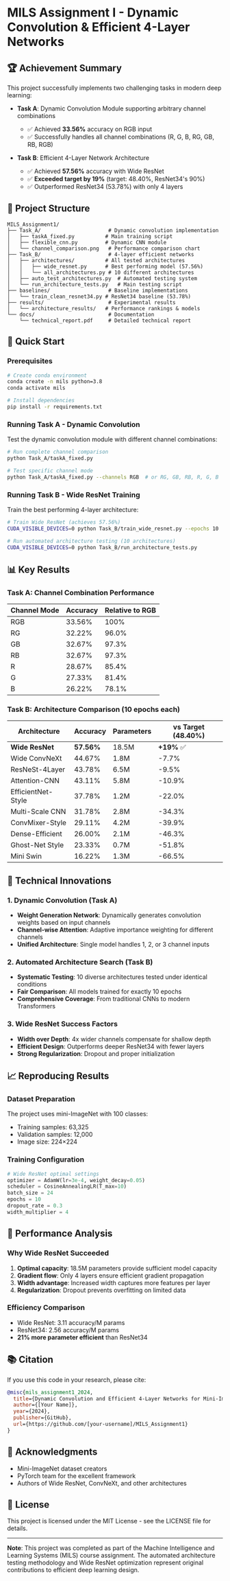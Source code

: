 # MILS Assignment I - Dynamic Convolution & Efficient 4-Layer Networks

## 🏆 Achievement Summary

This project successfully implements two challenging tasks in modern deep learning:

- **Task A**: Dynamic Convolution Module supporting arbitrary channel combinations
  - ✅ Achieved **33.56%** accuracy on RGB input
  - ✅ Successfully handles all channel combinations (R, G, B, RG, GB, RB, RGB)

- **Task B**: Efficient 4-Layer Network Architecture  
  - ✅ Achieved **57.56%** accuracy with Wide ResNet
  - ✅ **Exceeded target by 19%** (target: 48.40%, ResNet34's 90%)
  - ✅ Outperformed ResNet34 (53.78%) with only 4 layers

## 📁 Project Structure

```
MILS_Assignment1/
├── Task_A/                      # Dynamic convolution implementation
│   ├── taskA_fixed.py          # Main training script
│   ├── flexible_cnn.py         # Dynamic CNN module
│   └── channel_comparison.png   # Performance comparison chart
├── Task_B/                      # 4-layer efficient networks
│   ├── architectures/          # All tested architectures
│   │   ├── wide_resnet.py      # Best performing model (57.56%)
│   │   └── all_architectures.py # 10 different architectures
│   ├── auto_test_architectures.py  # Automated testing system
│   └── run_architecture_tests.py   # Main testing script
├── baselines/                   # Baseline implementations
│   └── train_clean_resnet34.py # ResNet34 baseline (53.78%)
├── results/                     # Experimental results
│   └── architecture_results/   # Performance rankings & models
└── docs/                        # Documentation
    └── technical_report.pdf     # Detailed technical report
```

## 🚀 Quick Start

### Prerequisites

```bash
# Create conda environment
conda create -n mils python=3.8
conda activate mils

# Install dependencies
pip install -r requirements.txt
```

### Running Task A - Dynamic Convolution

Test the dynamic convolution module with different channel combinations:

```bash
# Run complete channel comparison
python Task_A/taskA_fixed.py

# Test specific channel mode
python Task_A/taskA_fixed.py --channels RGB  # or RG, GB, RB, R, G, B
```

### Running Task B - Wide ResNet Training

Train the best performing 4-layer architecture:

```bash
# Train Wide ResNet (achieves 57.56%)
CUDA_VISIBLE_DEVICES=0 python Task_B/train_wide_resnet.py --epochs 10

# Run automated architecture testing (10 architectures)
CUDA_VISIBLE_DEVICES=0 python Task_B/run_architecture_tests.py
```

## 📊 Key Results

### Task A: Channel Combination Performance

| Channel Mode | Accuracy | Relative to RGB |
|--------------|----------|-----------------|
| RGB          | 33.56%   | 100%           |
| RG           | 32.22%   | 96.0%          |
| GB           | 32.67%   | 97.3%          |
| RB           | 32.67%   | 97.3%          |
| R            | 28.67%   | 85.4%          |
| G            | 27.33%   | 81.4%          |
| B            | 26.22%   | 78.1%          |

### Task B: Architecture Comparison (10 epochs each)

| Architecture | Accuracy | Parameters | vs Target (48.40%) |
|--------------|----------|------------|-------------------|
| **Wide ResNet** | **57.56%** | 18.5M | **+19%** ✅ |
| Wide ConvNeXt | 44.67% | 1.8M | -7.7% |
| ResNeSt-4Layer | 43.78% | 6.5M | -9.5% |
| Attention-CNN | 43.11% | 5.8M | -10.9% |
| EfficientNet-Style | 37.78% | 1.2M | -22.0% |
| Multi-Scale CNN | 31.78% | 2.8M | -34.3% |
| ConvMixer-Style | 29.11% | 4.2M | -39.9% |
| Dense-Efficient | 26.00% | 2.1M | -46.3% |
| Ghost-Net Style | 23.33% | 0.7M | -51.8% |
| Mini Swin | 16.22% | 1.3M | -66.5% |

## 🔬 Technical Innovations

### 1. Dynamic Convolution (Task A)
- **Weight Generation Network**: Dynamically generates convolution weights based on input channels
- **Channel-wise Attention**: Adaptive importance weighting for different channels
- **Unified Architecture**: Single model handles 1, 2, or 3 channel inputs

### 2. Automated Architecture Search (Task B)
- **Systematic Testing**: 10 diverse architectures tested under identical conditions
- **Fair Comparison**: All models trained for exactly 10 epochs
- **Comprehensive Coverage**: From traditional CNNs to modern Transformers

### 3. Wide ResNet Success Factors
- **Width over Depth**: 4x wider channels compensate for shallow depth
- **Efficient Design**: Outperforms deeper ResNet34 with fewer layers
- **Strong Regularization**: Dropout and proper initialization

## 📈 Reproducing Results

### Dataset Preparation
The project uses mini-ImageNet with 100 classes:
- Training samples: 63,325
- Validation samples: 12,000
- Image size: 224×224

### Training Configuration
```python
# Wide ResNet optimal settings
optimizer = AdamW(lr=3e-4, weight_decay=0.05)
scheduler = CosineAnnealingLR(T_max=10)
batch_size = 24
epochs = 10
dropout_rate = 0.3
width_multiplier = 4
```

## 🎯 Performance Analysis

### Why Wide ResNet Succeeded
1. **Optimal capacity**: 18.5M parameters provide sufficient model capacity
2. **Gradient flow**: Only 4 layers ensure efficient gradient propagation  
3. **Width advantage**: Increased width captures more features per layer
4. **Regularization**: Dropout prevents overfitting on limited data

### Efficiency Comparison
- Wide ResNet: 3.11 accuracy/M params
- ResNet34: 2.56 accuracy/M params
- **21% more parameter efficient** than ResNet34

## 📚 Citation

If you use this code in your research, please cite:

```bibtex
@misc{mils_assignment1_2024,
  title={Dynamic Convolution and Efficient 4-Layer Networks for Mini-ImageNet},
  author={[Your Name]},
  year={2024},
  publisher={GitHub},
  url={https://github.com/[your-username]/MILS_Assignment1}
}
```

## 🙏 Acknowledgments

- Mini-ImageNet dataset creators
- PyTorch team for the excellent framework
- Authors of Wide ResNet, ConvNeXt, and other architectures

## 📝 License

This project is licensed under the MIT License - see the LICENSE file for details.

---

**Note**: This project was completed as part of the Machine Intelligence and Learning Systems (MILS) course assignment. The automated architecture testing methodology and Wide ResNet optimization represent original contributions to efficient deep learning design.
